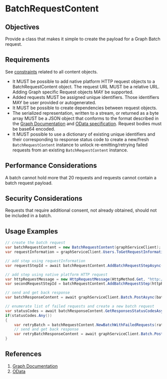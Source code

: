 # BatchRequestContent

## Objectives

Provide a class that makes it simple to create the payload for a Graph Batch request.

## Requirements

See [constraints](ContentArchitecturalConstraints.md) related to all content objects.

- It MUST be possible to add native platform HTTP request objects to a BatchRequestContent object. The request URL MUST be a relative URL. Adding Graph specific Request objects MAY be supported.
- Added requests MUST be assigned unique identifiers. Those identifiers MAY be user provided or autogenerated.
- It MUST be possible to create dependencies between request objects.
- The serialized representation, written to a stream, or returned as a byte array MUST be a JSON object that conforms to the format described in the [Graph Documentation](1) and [OData specification](2). Request bodies must be base64 encoded.
- It MUST possible to use a dictionary of existing unique identifiers and their corresponding to response status code to create a new/fresh `BatchRequestContent` instance to unlock re-emitting/retrying failed requests from an existing `BatchRequestContent` instance.

## Performance Considerations

A batch cannot hold more that 20 requests and requests cannot contain a batch request payload.

## Security Considerations

Requests that require additional consent, not already obtained, should not be included in a batch.

## Usage Examples

```cs
// create the batch request
var batchRequestContent = new BatchRequestContent(graphServiceClient);
var requestInformation = graphServiceClient.Users.ToGetRequestInformation();

// add step using requestInformation
var requestStepId = await batchRequestContent.AddBatchRequestStepAsync(requestInformation);

// add step using native platform HTTP request
var httpRequestMessage = new HttpRequestMessage(HttpMethod.Get, "http://example.com");
var secondRequestStepId = batchRequestContent.AddBatchRequestStep(httpRequestMessage);

// send and get back response
var batchResponseContent = await graphServiceClient.Batch.PostAsync(batchRequestContent);

// enumerate list of failed requests and create a new batch request
var statusCodes = await batchResponseContent.GetResponsesStatusCodesAsync();
if(statusCodes.Any())
{
    var retryBatch = batchRequestContent.NewBatchWithFailedRequests(rateLimitedResponses);
    // send and get back response
    var retryBatchResponseContent = await graphServiceClient.Batch.PostAsync(retryBatch);
}
```

## References

1. [Graph Documentation]( https://learn.microsoft.com/graph/json-batching)
1. [OData](https://www.oasis-open.org/committees/download.php/60365/odata-json-format-v4.01-wd02-2017-03-24.docx)
